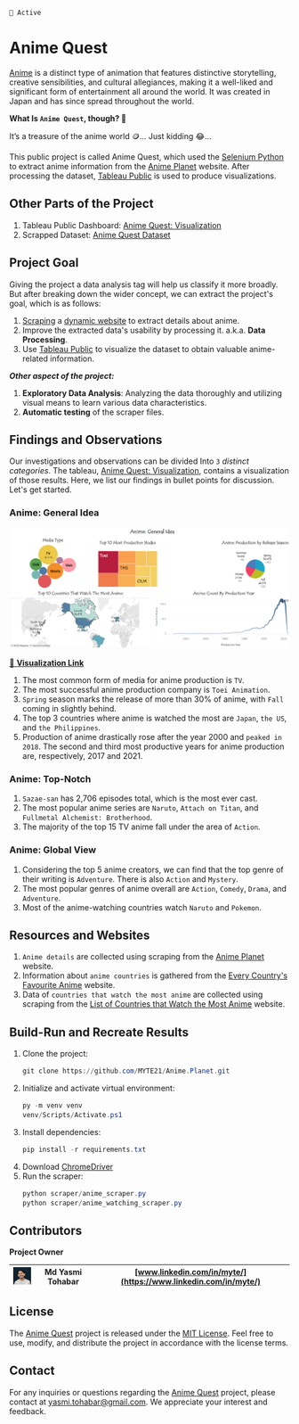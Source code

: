 `🧶 Active`
# Anime Quest
[Anime](https://en.wikipedia.org/wiki/Anime) is a distinct type of animation that features distinctive storytelling, 
creative sensibilities, and cultural allegiances, making it a well-liked and significant form of entertainment all 
around the world. It was created in Japan and has since spread throughout the world.

**What Is `Anime Quest`, though? 🤔**

It’s a treasure of the anime world 🪙... Just kidding 😂… 

This public project is called Anime Quest, which used the [Selenium Python](https://selenium-python.readthedocs.io/) 
to extract anime information from the [Anime Planet](https://anime-planet.com/) website. After processing the dataset,
[Tableau Public](https://public.tableau.com/app/discover) is used to produce visualizations.

## Other Parts of the Project
1. Tableau Public Dashboard: [Anime Quest: Visualization](https://public.tableau.com/views/AnimeQuestVisualization/AnimeGeneralIdea?:language=en-US&:display_count=n&:origin=viz_share_link)
2. Scrapped Dataset: [Anime Quest Dataset](https://www.kaggle.com/datasets/myte21/anime-quest-an-epic-adventure-through-anime-data)

## Project Goal
Giving the project a data analysis tag will help us classify it more broadly. But after breaking down the wider concept, we can extract the project's goal, which is as follows:

1. [Scraping](https://en.wikipedia.org/wiki/Web_scraping) a [dynamic website](https://en.wikipedia.org/wiki/Dynamic_web_page) to extract details about anime.
2. Improve the extracted data's usability by processing it. a.k.a. **Data Processing**.
3. Use [Tableau Public](https://public.tableau.com/app/discover) to visualize the dataset to obtain valuable anime-related information.

***Other aspect of the project:***

1. **Exploratory Data Analysis**: Analyzing the data thoroughly and utilizing visual means to learn various data characteristics.
2. **Automatic testing** of the scraper files.

## Findings and Observations
Our investigations and observations can be divided Into `3` *distinct categories*. 
The tableau, [Anime Quest: Visualization](https://public.tableau.com/views/AnimeQuestVisualization/AnimeGeneralIdea?:language=en-US&:display_count=n&:origin=viz_share_link), 
contains a visualization of those results. Here, we list our findings in bullet points for discussion. Let's get started.

### Anime: General Idea

![Anime: General Idea Visualization Image](assets/anime_general_idea.png)

[🎴 **Visualization Link**](https://public.tableau.com/app/profile/myte/viz/AnimeQuestVisualization/AnimeGeneralIdea)

1. The most common form of media for anime production is `TV`.
2. The most successful anime production company is `Toei Animation`.
3. `Spring` season marks the release of more than 30% of anime, with `Fall` coming in slightly behind.
4. The top 3 countries where anime is watched the most are `Japan`, `the US`, and `the Philippines`.
5. Production of anime drastically rose after the year 2000 and `peaked in 2018`. The second and third most productive years for anime production are, respectively, 2017 and 2021.

### Anime: Top-Notch
1. `Sazae-san` has 2,706 episodes total, which is the most ever cast.
2. The most popular anime series are `Naruto`, `Attach on Titan`, and `Fullmetal Alchemist: Brotherhood`.
3. The majority of the top 15 TV anime fall under the area of `Action`.

### Anime: Global View
1. Considering the top 5 anime creators, we can find that the top genre of their writing is `Adventure`. There is also `Action` and `Mystery`.
2. The most popular genres of anime overall are `Action`, `Comedy`, `Drama`, and `Adventure`.
3. Most of the anime-watching countries watch `Naruto` and `Pokemon`.

## Resources and Websites
1. `Anime details` are collected using scraping from the [Anime Planet](https://www.anime-planet.com/) website.
2. Information about `anime countries` is gathered from the [Every Country's Favourite Anime](https://e.infogram.com/f2bfaed8-7046-43e6-aa41-367848a326ef?parent_url=https%3A%2F%2Fwww.broadbandchoices.co.uk%2Ffeatures%2Fevery-countrys-favourite-anime&src=embed#) website.
3. Data of `countries that watch the most anime` are collected using scraping from the [List of Countries that Watch the Most Anime](https://skdesu.com/en/list-of-countries-that-watch-the-most-anime/) website.

## Build-Run and Recreate Results
1. Clone the project:
    ```powershell
    git clone https://github.com/MYTE21/Anime.Planet.git
    ```
2. Initialize and activate virtual environment:
    ```powershell
   py -m venv venv
   venv/Scripts/Activate.ps1
    ```
3. Install dependencies:
    ```powershell
   pip install -r requirements.txt
    ```
4. Download [ChromeDriver](https://chromedriver.chromium.org/downloads)
5. Run the scraper:
    ```powershell
   python scraper/anime_scraper.py
   python scraper/anime_watching_scraper.py
    ```
## Contributors
**Project Owner**

| <img src = "assets/md_yasmi_tohabar.jpg" width="70" alt=""> | Md Yasmi Tohabar | [www.linkedin.com/in/myte/](https://www.linkedin.com/in/myte/) |
|-------------------------------------------------------------|------------------|----------------------------------------------------------------|

## License

The [Anime Quest](https://github.com/MYTE21/IC.Photography.Styles) project is released under the [MIT License](https://github.com/MYTE21/Anime.Quest/blob/main/LICENSE).
Feel free to use, modify, and distribute the project in accordance with the license terms.

## Contact

For any inquiries or questions regarding the [Anime Quest](https://github.com/MYTE21/IC.Photography.Styles) project,
please contact at [yasmi.tohabar@gmail.com](mailto:yasmi.tohabar@gmail.com).
We appreciate your interest and feedback.